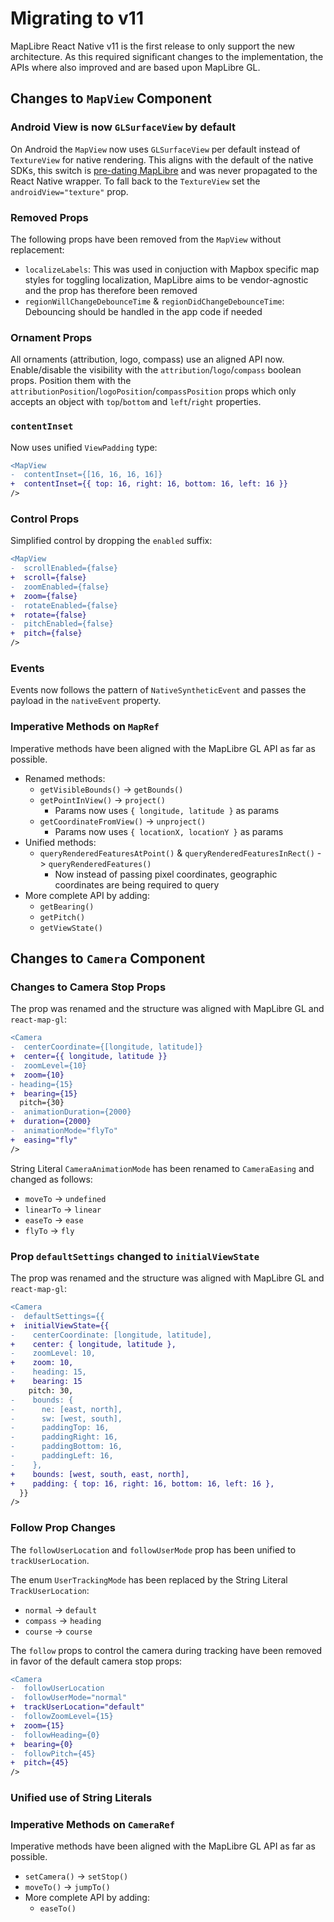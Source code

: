 # Migrating to v11

MapLibre React Native v11 is the first release to only support the new architecture. As this required significant changes to the implementation, the APIs where also improved and are based upon MapLibre GL.

## Changes to `MapView` Component

### Android View is now `GLSurfaceView` by default

On Android the `MapView` now uses `GLSurfaceView` per default instead of `TextureView` for native rendering. This aligns with the default of the native SDKs, this switch is [pre-dating MapLibre](https://blog.mapbox.com/asynchronous-rendering-on-android-831722ac1837) and was never propagated to the React Native wrapper. To fall back to the `TextureView` set the `androidView="texture"` prop.

### Removed Props

The following props have been removed from the `MapView` without replacement:

- `localizeLabels`: This was used in conjuction with Mapbox specific map styles for toggling localization, MapLibre aims to be vendor-agnostic and the prop has therefore been removed
- `regionWillChangeDebounceTime` & `regionDidChangeDebounceTime`: Debouncing should be handled in the app code if needed

### Ornament Props

All ornaments (attribution, logo, compass) use an aligned API now. Enable/disable the visibility with the `attribution`/`logo`/`compass` boolean props. Position them with the `attributionPosition`/`logoPosition`/`compassPosition` props which only accepts an object with `top`/`bottom` and `left`/`right` properties.

### `contentInset`

Now uses unified `ViewPadding` type:

```diff
<MapView
-  contentInset={[16, 16, 16, 16]}
+  contentInset={{ top: 16, right: 16, bottom: 16, left: 16 }}
/>
```

### Control Props

Simplified control by dropping the `enabled` suffix:

```diff
<MapView
-  scrollEnabled={false}
+  scroll={false}
-  zoomEnabled={false}
+  zoom={false}
-  rotateEnabled={false}
+  rotate={false}
-  pitchEnabled={false}
+  pitch={false}
/>
```

### Events

Events now follows the pattern of `NativeSyntheticEvent` and passes the payload in the `nativeEvent` property.

### Imperative Methods on `MapRef`

Imperative methods have been aligned with the MapLibre GL API as far as possible.

- Renamed methods:
  - `getVisibleBounds()` -> `getBounds()`
  - `getPointInView()` -> `project()`
    - Params now uses `{ longitude, latitude }` as params
  - `getCoordinateFromView()` -> `unproject()`
    - Params now uses `{ locationX, locationY }` as params
- Unified methods:
  - `queryRenderedFeaturesAtPoint()` & `queryRenderedFeaturesInRect()` -> `queryRenderedFeatures()`
    - Now instead of passing pixel coordinates, geographic coordinates are being required to query
- More complete API by adding:
  - `getBearing()`
  - `getPitch()`
  - `getViewState()`

## Changes to `Camera` Component

### Changes to Camera Stop Props

The prop was renamed and the structure was aligned with MapLibre GL and `react-map-gl`:

```diff
<Camera
-  centerCoordinate={[longitude, latitude]}
+  center={{ longitude, latitude }}
-  zoomLevel={10}
+  zoom={10}
- heading={15}
+  bearing={15}
  pitch={30}
-  animationDuration={2000}
+  duration={2000}
-  animationMode="flyTo"
+  easing="fly"
/>
```

String Literal `CameraAnimationMode` has been renamed to `CameraEasing` and changed as follows:

- `moveTo` -> `undefined`
- `linearTo` -> `linear`
- `easeTo` -> `ease`
- `flyTo` -> `fly`

### Prop `defaultSettings` changed to `initialViewState`

The prop was renamed and the structure was aligned with MapLibre GL and `react-map-gl`:

```diff
<Camera
-  defaultSettings={{
+  initialViewState={{
-    centerCoordinate: [longitude, latitude],
+    center: { longitude, latitude },
-    zoomLevel: 10,
+    zoom: 10,
-    heading: 15,
+    bearing: 15
    pitch: 30,
-    bounds: {
-      ne: [east, north],
-      sw: [west, south],
-      paddingTop: 16,
-      paddingRight: 16,
-      paddingBottom: 16,
-      paddingLeft: 16,
-    },
+    bounds: [west, south, east, north],
+    padding: { top: 16, right: 16, bottom: 16, left: 16 },
  }}
/>
```

### Follow Prop Changes

The `followUserLocation` and `followUserMode` prop has been unified to `trackUserLocation`.

The enum `UserTrackingMode` has been replaced by the String Literal `TrackUserLocation`:

- `normal` -> `default`
- `compass` -> `heading`
- `course` -> `course`

The `follow` props to control the camera during tracking have been removed in favor of the default camera stop props:

```diff
<Camera
-  followUserLocation
-  followUserMode="normal"
+  trackUserLocation="default"
-  followZoomLevel={15}
+  zoom={15}
-  followHeading={0}
+  bearing={0}
-  followPitch={45}
+  pitch={45}
/>
```

### Unified use of String Literals

### Imperative Methods on `CameraRef`

Imperative methods have been aligned with the MapLibre GL API as far as possible.

- `setCamera()` -> `setStop()`
- `moveTo()` -> `jumpTo()`
- More complete API by adding:
  - `easeTo()`
